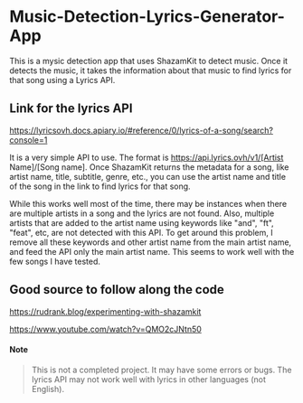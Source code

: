 # Music-Detection-Lyrics-Generator-App
This is a mysic detection app that uses ShazamKit to detect music. Once it detects the music, it takes the information about that music to find lyrics for that song using a Lyrics API.

## Link for the lyrics API
https://lyricsovh.docs.apiary.io/#reference/0/lyrics-of-a-song/search?console=1

It is a very simple API to use. The format is https://api.lyrics.ovh/v1/[Artist Name]/[Song name]. Once ShazamKit returns the metadata for a song, like artist name, title, subtitle, genre, etc., you can use the artist name and title of the song in the link to find lyrics for that song.

While this works well most of the time, there may be instances when there are multiple artists in a song and the lyrics are not found. Also, multiple artists that are added to the artist name using keywords like "and", "ft", "feat", etc, are not detected with this API. To get around this problem, I remove all these keywords and other artist name from the main artist name, and feed the API only the main artist name. This seems to work well with the few songs I have tested.

## Good source to follow along the code
https://rudrank.blog/experimenting-with-shazamkit

https://www.youtube.com/watch?v=QMO2cJNtn50

#### Note
>This is not a completed project. It may have some errors or bugs.
>The lyrics API may not work well with lyrics in other languages (not English).

